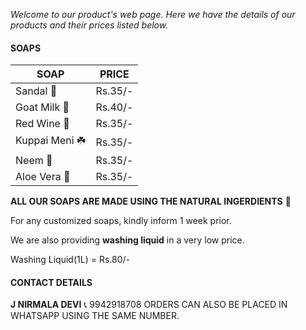 _Welcome to our product's web page. 
Here we have the details of our products and their prices listed below._

#### SOAPS

| SOAP | PRICE |
|---|---|
| Sandal :deciduous_tree: | Rs.35/- |
| Goat Milk :goat:	 | Rs.40/- |
| Red Wine :wine_glass: | Rs.35/- |
| Kuppai Meni :shamrock: | Rs.35/- |
| Neem :leaves: | Rs.35/- |
| Aloe Vera :herb: | Rs.35/- |

**ALL OUR SOAPS ARE MADE USING THE NATURAL INGERDIENTS** :green_heart:

For any customized soaps, kindly inform 1 week prior.

We are also providing **washing liquid** in a very low price.

Washing Liquid(1L) = Rs.80/-

#### CONTACT DETAILS
**J NIRMALA DEVI**
:telephone_receiver: 9942918708
ORDERS CAN ALSO BE PLACED IN WHATSAPP USING THE SAME NUMBER.
